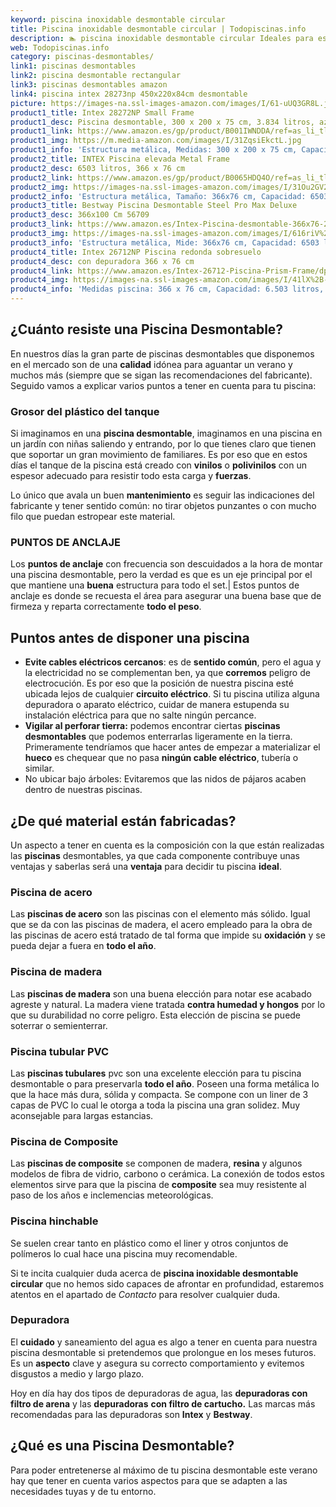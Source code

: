 ```yaml
---
keyword: piscina inoxidable desmontable circular
title: Piscina inoxidable desmontable circular | Todopiscinas.info
description: 🏊 piscina inoxidable desmontable circular Ideales para este verano 2021. Aquí puedes comprar piscina inoxidable desmontable circular y comparar con otras similares. No dejes escapar piscina inoxidable desmontable circular a un precio realmente tentador.
web: Todopiscinas.info
category: piscinas-desmontables/
link1: piscinas desmontables
link2: piscina desmontable rectangular
link3: piscinas desmontables amazon
link4: piscina intex 28273np 450x220x84cm desmontable
picture: https://images-na.ssl-images-amazon.com/images/I/61-uUQ3GR8L.jpg
product1_title: Intex 28272NP Small Frame
product1_desc: Piscina desmontable, 300 x 200 x 75 cm, 3.834 litros, azul
product1_link: https://www.amazon.es/gp/product/B001IWNDDA/ref=as_li_tl?ie=UTF8&camp=3638&creative=24630&creativeASIN=B001IWNDDA&linkCode=as2&tag=todopiscinas0e-21&linkId=25b9d647487c889cb6ef56ed63f50ca1
product1_img: https://m.media-amazon.com/images/I/31ZqsiEkctL.jpg
product1_info: 'Estructura metálica, Medidas: 300 x 200 x 75 cm, Capacidad: 3.834 litros, Para 6 personas (+ 6 años), Fácil montaje, Forma rectangular'
product2_title: INTEX Piscina elevada Metal Frame
product2_desc: 6503 litros, 366 x 76 cm
product2_link: https://www.amazon.es/gp/product/B0065HDQ4O/ref=as_li_tl?ie=UTF8&camp=3638&creative=24630&creativeASIN=B0065HDQ4O&linkCode=as2&tag=todopiscinas0e-21&linkId=ed2430e3ba564d3527ee103df33ed7b3
product2_img: https://images-na.ssl-images-amazon.com/images/I/31Ou2GV2SAL.jpg
product2_info: 'Estructura metálica, Tamaño: 366x76 cm, Capacidad: 6503 litros, Forma circular, De 4 a 7 personas (+6 años)'
product3_title: Bestway Piscina Desmontable Steel Pro Max Deluxe
product3_desc: 366x100 Cm 56709
product3_link: https://www.amazon.es/Intex-Piscina-desmontable-366x76-28210NP/dp/B0065HDQ4O?__mk_es_ES=%C3%85M%C3%85%C5%BD%C3%95%C3%91&crid=25UQGV9HG2INI&dchild=1&keywords=piscinas+desmontables&qid=1615854176&sprefix=piscinas+dem%2Caps%2C201&sr=8-5&linkCode=ll1&tag=todopiscinas0e-21&linkId=34f200977c6cbaab1f3f4d9ac0e64755&language=es_ES&ref_=as_li_ss_tl
product3_img: https://images-na.ssl-images-amazon.com/images/I/616riV%2BiY3L.jpg
product3_info: 'Estructura metálica, Mide: 366x76 cm, Capacidad: 6503 litros, De 4 a 7 personas mayores de 6 años, Forma circular, Tecnología Super-Tough'
product4_title: Intex 26712NP Piscina redonda sobresuelo
product4_desc: con depuradora 366 x 76 cm
product4_link: https://www.amazon.es/Intex-26712-Piscina-Prism-Frame/dp/B07FB823GL?__mk_es_ES=%C3%85M%C3%85%C5%BD%C3%95%C3%91&dchild=1&keywords=piscinas+desmontables+con+depuradora&qid=1615936418&sr=8-5&linkCode=ll1&tag=todopiscinas0e-21&linkId=d98699de7830cd471766fa1daa36de34&language=es_ES&ref_=as_li_ss_tl
product4_img: https://images-na.ssl-images-amazon.com/images/I/41lX%2B-YpibL.jpg
product4_info: 'Medidas piscina: 366 x 76 cm, Capacidad: 6.503 litros, Incluye depuradora de cartucha A, Lona resistente triple capa'
---
```




## ¿Cuánto resiste una Piscina Desmontable?

En nuestros días la gran parte de piscinas desmontables que disponemos en el mercado son de una **calidad** idónea para aguantar un verano y muchos más (siempre que se sigan las recomendaciones del fabricante). Seguido vamos a explicar varios puntos a tener en cuenta para tu piscina:


### Grosor del plástico del tanque

Si imaginamos en una **piscina desmontable**, imaginamos en una piscina en un jardín con niñas saliendo y entrando, por lo que tienes claro que tienen que soportar un gran movimiento de familiares. Es por eso que en estos días el tanque de la piscina está creado con **vinilos** o **polivinilos** con un espesor adecuado para resistir todo esta carga y **fuerzas**.

Lo único que avala un	 buen **mantenimiento** es seguir las indicaciones del fabricante y tener sentido común: no tirar objetos punzantes o con mucho filo que puedan estropear este material.


### PUNTOS DE ANCLAJE

Los **puntos de anclaje** con frecuencia son descuidados a la hora de montar una piscina desmontable, pero la verdad es que es un eje principal por el que mantiene una **buena** estructura para todo el set.| Estos puntos de anclaje es donde se recuesta el área para asegurar una buena base que de firmeza y reparta correctamente **todo el peso**.

<external-banner></external-banner>



## Puntos antes de disponer una piscina



*   **Evite cables eléctricos cercanos**: es de **sentido común**, pero el agua y la electricidad no se complementan ben, ya que **corremos** peligro de electrocución. Es por eso que la posición de nuestra piscina esté ubicada lejos de cualquier **circuito eléctrico**. Si tu piscina utiliza alguna depuradora o aparato eléctrico, cuidar de manera estupenda su instalación eléctrica para que no salte ningún percance.
*   **Vigilar al perforar tierra:** podemos encontrar ciertas **piscinas desmontables** que podemos enterrarlas ligeramente en la tierra. Primeramente tendríamos que hacer antes de empezar a materializar el **hueco** es chequear que no pasa **ningún cable eléctrico**, tubería o similar.
*   No ubicar bajo árboles: Evitaremos que las nidos de pájaros acaben dentro de nuestras piscinas.

<stats-list :link1=link1 :link2=link2 :link3=link3 :link4=link4 :category=category></stats-list>

<brand-panel :title=product1_title :desc=product1_desc :img=product1_img :link=product1_link></brand-panel>


## ¿De qué material están fabricadas?

Un aspecto a tener en cuenta es la composición con la que están realizadas las **piscinas** desmontables, ya que cada componente contribuye unas ventajas y saberlas  será una **ventaja** para decidir tu piscina **ideal**.


### Piscina de acero

Las **piscinas de acero** son las piscinas con el elemento más sólido. Igual que se da con las piscinas de madera, el acero empleado para la obra de las piscinas de acero está tratado de tal forma que impide su **oxidación** y se pueda dejar a fuera en **todo el año**.


### Piscina de madera

Las **piscinas de madera** son una buena elección para notar ese acabado agreste y natural. La madera viene tratada **contra humedad y hongos** por lo que su durabilidad no corre peligro. Esta elección de piscina se puede soterrar o semienterrar.


### Piscina tubular PVC

Las **piscinas tubulares** pvc son una excelente elección para tu piscina desmontable o para preservarla **todo el año**. Poseen una forma metálica lo que la hace más dura, sólida y compacta. Se compone con un liner de 3 capas de PVC lo cual le otorga a toda la piscina una gran solidez. Muy aconsejable para largas estancias.


### Piscina de Composite

Las **piscinas de composite** se componen de madera, **resina** y algunos modelos de fibra de vidrio, carbono o cerámica. La conexión de todos estos elementos sirve para que la piscina de **composite** sea muy resistente al paso de los años e inclemencias meteorológicas.


### Piscina hinchable

 Se suelen crear tanto en plástico como el liner y otros conjuntos de polímeros lo cual hace una piscina muy recomendable.

Si te incita cualquier duda acerca de **piscina inoxidable desmontable circular** que no hemos sido capaces de afrontar en profundidad, estaremos atentos en el apartado de _Contacto_ para resolver cualquier duda.


### Depuradora

El **cuidado** y saneamiento del agua es algo a tener en cuenta para nuestra piscina desmontable si pretendemos que prolongue en los meses futuros. Es un **aspecto** clave y asegura su correcto comportamiento y evitemos disgustos a medio y largo plazo.

Hoy en día hay dos tipos de depuradoras de agua, las **depuradoras con filtro de arena** y  las **depuradoras** **con filtro de cartucho.** Las marcas más recomendadas para las depuradoras son **Intex** y **Bestway**.
## ¿Qué es una Piscina Desmontable?



Para poder entretenerse al máximo de tu piscina desmontable este verano  hay que tener en cuenta varios aspectos para que se adapten a las necesidades tuyas y de tu entorno.